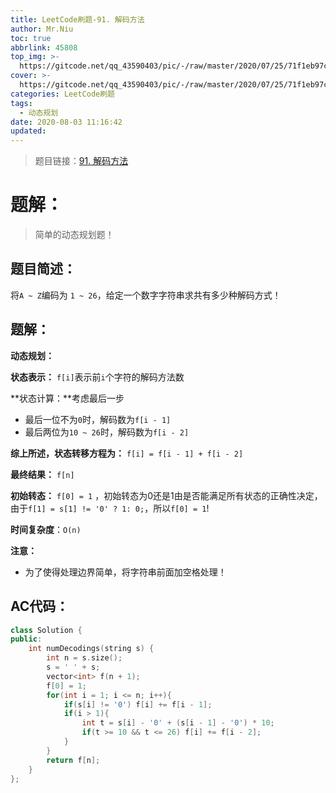```yaml
---
title: LeetCode刷题-91. 解码方法
author: Mr.Niu
toc: true
abbrlink: 45808
top_img: >-
  https://gitcode.net/qq_43590403/pic/-/raw/master/2020/07/25/71f1eb97ccdf6ea186c74b285e2924b9.png
cover: >-
  https://gitcode.net/qq_43590403/pic/-/raw/master/2020/07/25/71f1eb97ccdf6ea186c74b285e2924b9.png
categories: LeetCode刷题
tags:
  - 动态规划
date: 2020-08-03 11:16:42
updated:
---
```














> 题目链接：[91. 解码方法]( https://leetcode-cn.com/problems/decode-ways/)



# 题解：



> 简单的动态规划题！



## 题目简述：

将`A ~ Z`编码为 `1 ~ 26`，给定一个数字字符串求共有多少种解码方式！

## 题解：



**动态规划：**

**状态表示：** `f[i]`表示前`i`个字符的解码方法数

**状态计算：**考虑最后一步

- 最后一位不为`0`时，解码数为`f[i - 1]`
- 最后两位为`10 ~ 26`时，解码数为`f[i - 2]`

**综上所述，状态转移方程为：** `f[i] = f[i - 1] + f[i - 2]`

**最终结果：** `f[n]`



**初始转态：** `f[0] = 1` ，初始转态为0还是1由是否能满足所有状态的正确性决定，由于`f[1] = s[1] != '0' ? 1: 0;`，所以`f[0] = 1`!



**时间复杂度**：`O(n)`



**注意：** 

- 为了使得处理边界简单，将字符串前面加空格处理！

## AC代码：



```c++
class Solution {
public:
    int numDecodings(string s) {
        int n = s.size();
        s = ' ' + s;
        vector<int> f(n + 1);
        f[0] = 1;
        for(int i = 1; i <= n; i++){
            if(s[i] != '0') f[i] += f[i - 1];
            if(i > 1){
                int t = s[i] - '0' + (s[i - 1] - '0') * 10;
                if(t >= 10 && t <= 26) f[i] += f[i - 2];
            }
        }
        return f[n];
    }
};
```



